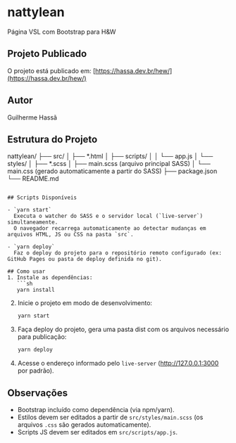 # nattylean
Página VSL com Bootstrap para H&W

## Projeto Publicado
O projeto está publicado em: [https://hassa.dev.br/hew/](https://hassa.dev.br/hew/)

## Autor
Guilherme Hassã

## Estrutura do Projeto
nattylean/
├── src/
│   ├── *.html
│   ├── scripts/
│   │   └── app.js
│   └── styles/
│       ├── *.scss
│       ├── main.scss (arquivo principal SASS)
│       └── main.css (gerado automaticamente a partir do SASS)
├── package.json
└── README.md
```

## Scripts Disponíveis

- `yarn start`  
  Executa o watcher do SASS e o servidor local (`live-server`) simultaneamente.  
  O navegador recarrega automaticamente ao detectar mudanças em arquivos HTML, JS ou CSS na pasta `src`.

- `yarn deploy`
  Faz o deploy do projeto para o repositório remoto configurado (ex: GitHub Pages ou pasta de deploy definida no git).

## Como usar
1. Instale as dependências:
   ```sh
   yarn install
   ```
2. Inicie o projeto em modo de desenvolvimento:
   ```sh
   yarn start
   ```
3. Faça deploy do projeto, gera uma pasta dist com os arquivos necessário para publicação:
   ```sh
   yarn deploy
   ```

3. Acesse o endereço informado pelo `live-server` (http://127.0.0.1:3000 por padrão).

## Observações

- Bootstrap incluído como dependência (via npm/yarn).
- Estilos devem ser editados a partir de `src/styles/main.scss` (os arquivos `.css` são gerados automaticamente).
- Scripts JS devem ser editados em `src/scripts/app.js`.